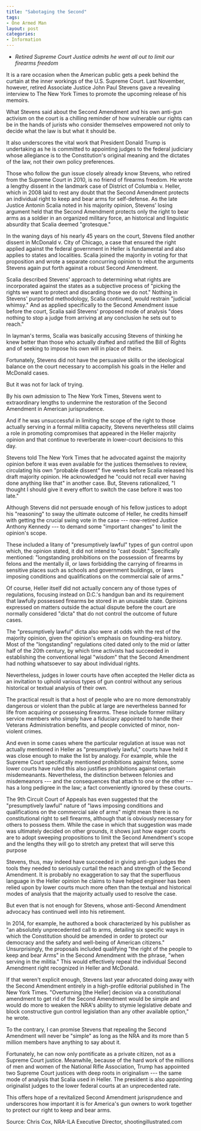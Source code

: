 ```yaml
---
title: "Sabotaging the Second"
tags:
- One Armed Man
layout: post
categories:
- Information
---
```


- *Retired Supreme Court Justice admits he went all out to limit our firearms freedom*

It is a rare occasion when the American public gets a peek behind the curtain at the inner workings of the U.S. Supreme Court. Last November, however, retired Associate Justice John Paul Stevens gave a revealing interview to The New York Times to promote the upcoming release of his memoirs.

What Stevens said about the Second Amendment and his own anti-gun activism on the court is a chilling reminder of how vulnerable our rights can be in the hands of jurists who consider themselves empowered not only to decide what the law is but what it should be.

It also underscores the vital work that President Donald Trump is undertaking as he is committed to appointing judges to the federal judiciary whose allegiance is to the Constitution's original meaning and the dictates of the law, not their own policy preferences.

Those who follow the gun issue closely already know Stevens, who retired from the Supreme Court in 2010, is no friend of firearms freedom. He wrote a lengthy dissent in the landmark case of District of Columbia v. Heller, which in 2008 laid to rest any doubt that the Second Amendment protects an individual right to keep and bear arms for self-defense. As the late Justice Antonin Scalia noted in his majority opinion, Stevens' losing argument held that the Second Amendment protects only the right to bear arms as a soldier in an organized military force, an historical and linguistic absurdity that Scalia deemed "grotesque."

In the waning days of his nearly 45 years on the court, Stevens filed another dissent in McDonald v. City of Chicago, a case that ensured the right applied against the federal government in Heller is fundamental and also applies to states and localities. Scalia joined the majority in voting for that proposition and wrote a separate concurring opinion to rebut the arguments Stevens again put forth against a robust Second Amendment.

Scalia described Stevens' approach to determining what rights are incorporated against the states as a subjective process of "picking the rights we want to protect and discarding those we do not." Nothing in Stevens' purported methodology, Scalia continued, would restrain "judicial whimsy." And as applied specifically to the Second Amendment issue before the court, Scalia said Stevens' proposed mode of analysis "does nothing to stop a judge from arriving at any conclusion he sets out to reach."

In layman's terms, Scalia was basically accusing Stevens of thinking he knew better than those who actually drafted and ratified the Bill of Rights and of seeking to impose his own will in place of theirs.

Fortunately, Stevens did not have the persuasive skills or the ideological balance on the court necessary to accomplish his goals in the Heller and McDonald cases.

But it was not for lack of trying.

By his own admission to The New York Times, Stevens went to extraordinary lengths to undermine the restoration of the Second Amendment in American jurisprudence.

And if he was unsuccessful in limiting the scope of the right to those actually serving in a formal militia capacity, Stevens nevertheless still claims a role in promoting compromises that appeared in the Heller majority opinion and that continue to reverberate in lower-court decisions to this day.

Stevens told The New York Times that he advocated against the majority opinion before it was even available for the justices themselves to review, circulating his own "probable dissent" five weeks before Scalia released his draft majority opinion. He acknowledged he "could not recall ever having done anything like that" in another case. But, Stevens rationalized, "I thought I should give it every effort to switch the case before it was too late."

Although Stevens did not persuade enough of his fellow justices to adopt his "reasoning" to sway the ultimate outcome of Heller, he credits himself with getting the crucial swing vote in the case --- now-retired Justice Anthony Kennedy --- to demand some "important changes" to limit the opinion's scope.

These included a litany of "presumptively lawful" types of gun control upon which, the opinion stated, it did not intend to "cast doubt." Specifically mentioned: "longstanding prohibitions on the possession of firearms by felons and the mentally ill, or laws forbidding the carrying of firearms in sensitive places such as schools and government buildings, or laws imposing conditions and qualifications on the commercial sale of arms."

Of course, Heller itself did not actually concern any of those types of regulations, focusing instead on D.C.'s handgun ban and its requirement that lawfully possessed firearms be stored in an unusable state. Opinions expressed on matters outside the actual dispute before the court are normally considered "dicta" that do not control the outcome of future cases.

The "presumptively lawful" dicta also were at odds with the rest of the majority opinion, given the opinion's emphasis on founding-era history. Most of the "longstanding" regulations cited dated only to the mid or latter half of the 20th century, by which time activists had succeeded in establishing the conventional legal "wisdom" that the Second Amendment had nothing whatsoever to say about individual rights.

Nevertheless, judges in lower courts have often accepted the Heller dicta as an invitation to uphold various types of gun control without any serious historical or textual analysis of their own.

The practical result is that a host of people who are no more demonstrably dangerous or violent than the public at large are nevertheless banned for life from acquiring or possessing firearms. These include former military service members who simply have a fiduciary appointed to handle their Veterans Administration benefits, and people convicted of minor, non-violent crimes.

And even in some cases where the particular regulation at issue was not actually mentioned in Heller as "presumptively lawful," courts have held it was close enough to make the list by analogy. For example, while the Supreme Court specifically mentioned prohibitions against felons, some lower courts have ruled this also justifies prohibitions against certain misdemeanants. Nevertheless, the distinction between felonies and misdemeanors --- and the consequences that attach to one or the other --- has a long pedigree in the law; a fact conveniently ignored by these courts.

The 9th Circuit Court of Appeals has even suggested that the "presumptively lawful" nature of "laws imposing conditions and qualifications on the commercial sale of arms" might mean there is no constitutional right to sell firearms, although that is obviously necessary for others to possess them. While the case in which that suggestion was made was ultimately decided on other grounds, it shows just how eager courts are to adopt sweeping propositions to limit the Second Amendment's scope and the lengths they will go to stretch any pretext that will serve this purpose

Stevens, thus, may indeed have succeeded in giving anti-gun judges the tools they needed to seriously curtail the reach and strength of the Second Amendment. It is probably no exaggeration to say that the superfluous language in the Heller opinion he claims to have helped engineer has been relied upon by lower courts much more often than the textual and historical modes of analysis that the majority actually used to resolve the case.

But even that is not enough for Stevens, whose anti-Second Amendment advocacy has continued well into his retirement.

In 2014, for example, he authored a book characterized by his publisher as "an absolutely unprecedented call to arms, detailing six specific ways in which the Constitution should be amended in order to protect our democracy and the safety and well-being of American citizens." Unsurprisingly, the proposals included qualifying "the right of the people to keep and bear Arms" in the Second Amendment with the phrase, "when serving in the militia." This would effectively repeal the individual Second Amendment right recognized in Heller and McDonald.

If that weren't explicit enough, Stevens last year advocated doing away with the Second Amendment entirely in a high-profile editorial published in The New York Times. "Overturning \[the Heller\] decision via a constitutional amendment to get rid of the Second Amendment would be simple and would do more to weaken the NRA's ability to stymie legislative debate and block constructive gun control legislation than any other available option," he wrote.

To the contrary, I can promise Stevens that repealing the Second Amendment will never be "simple" as long as the NRA and its more than 5 million members have anything to say about it.

Fortunately, he can now only pontificate as a private citizen, not as a Supreme Court justice. Meanwhile, because of the hard work of the millions of men and women of the National Rifle Association, Trump has appointed two Supreme Court justices with deep roots in originalism --- the same mode of analysis that Scalia used in Heller. The president is also appointing originalist judges to the lower federal courts at an unprecedented rate.

This offers hope of a revitalized Second Amendment jurisprudence and underscores how important it is for America's gun owners to work together to protect our right to keep and bear arms.

Source: Chris Cox, NRA-ILA Executive Director, shootingillustrated.com
